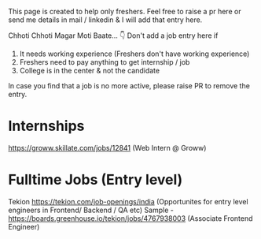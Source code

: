 This page is created to help only freshers. Feel free to raise a pr here or send me details in mail / linkedin & I will add that entry here.

Chhoti Chhoti Magar Moti Baate... 👇
Don't add a job entry here if

 1. It needs working experience (Freshers don't have working experience)
 2. Freshers need to pay anything to get internship / job
 3. College is in the center & not the candidate


In case you find that a job is no more active, please raise PR to remove the entry.

# Internships

https://groww.skillate.com/jobs/12841 (Web Intern @ Groww)


# Fulltime Jobs (Entry level)
Tekion
https://tekion.com/job-openings/india (Opportunites for entry level engineers in Frontend/ Backend / QA etc)
Sample - https://boards.greenhouse.io/tekion/jobs/4767938003 (Associate Frontend Engineer)

